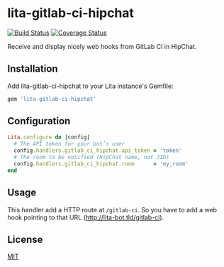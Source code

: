 # lita-gitlab-ci-hipchat

[![Build Status](https://travis-ci.org/Flink/lita-gitlab-ci-hipchat.svg?branch=develop)](https://travis-ci.org/Flink/lita-gitlab-ci-hipchat) [![Coverage Status](https://img.shields.io/coveralls/Flink/lita-gitlab-ci-hipchat.svg)](https://coveralls.io/r/Flink/lita-gitlab-ci-hipchat)

Receive and display nicely web hooks from GitLab CI in HipChat.

## Installation

Add lita-gitlab-ci-hipchat to your Lita instance's Gemfile:

``` ruby
gem 'lita-gitlab-ci-hipchat'
```


## Configuration

```ruby
Lita.configure do |config|
  # The API token for your bot’s user
  config.handlers.gitlab_ci_hipchat.api_token = 'token'
  # The room to be notified (HipChat name, not JID)
  config.handlers.gitlab_ci_hipchat.room      = 'my_room'
end
```

## Usage

This handler add a HTTP route at `/gitlab-ci`. So you have to add a web
hook pointing to that URL (http://lita-bot.tld/gitlab-ci).

## License

[MIT](http://opensource.org/licenses/MIT)
